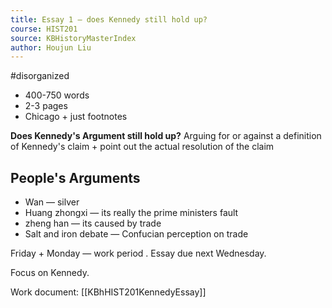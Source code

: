 ```yaml
---
title: Essay 1 — does Kennedy still hold up?
course: HIST201
source: KBHistoryMasterIndex
author: Houjun Liu
---
```


#disorganized

* 400-750 words
* 2-3 pages
* Chicago + just footnotes
 
**Does Kennedy's Argument still hold up?** Arguing for or against a definition of Kennedy's claim + point out the actual resolution of the claim

## People's Arguments
* Wan — silver
* Huang zhongxi — its really the prime ministers fault
* zheng han — its caused by trade
* Salt and iron debate — Confucian perception on trade

Friday + Monday — work period . Essay due next Wednesday.

Focus on Kennedy.

Work document: [[KBhHIST201KennedyEssay]]